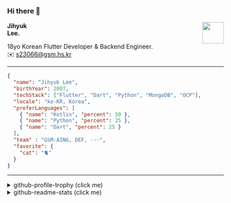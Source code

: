 ### Hi there 👋
<img src="https://github.githubassets.com/images/mona-loading-default.gif" width="50px" align="right">
</a>

**Jihyuk\
Lee.**

18yo Korean Flutter Developer & Backend Engineer.\
✉️ <s23066@gsm.hs.kr>

---

```json
{
  "name": "Jihyuk Lee",
  "birthYear": 2007,
  "techStack": ["Flutter", "Dart", "Python", "MongoDB", "OCP"],
  "locale": "ko-KR, Korea",
  "preferLanguages": [
    { "name": "Kotlin", "percent": 50 },
    { "name": "Python", "percent": 25 },
    { "name": "Dart", "percent": 25 }
  ],
  "team" : "GSM-AING, DEF, ···",
  "favorite": {
    "cat": "🐈"
  }
}
```
---
<details>
  <summary>github-profile-trophy (click me)</summary>
  
![](https://github-profile-trophy.vercel.app/?username=withJihyuk&row=1&column=8&theme=nord)
  
</details>
<details>
  <summary>github-readme-stats (click me)</summary>
  
<!--START_SECTION:waka-->
![Code Time](http://img.shields.io/badge/Code%20Time-645%20hrs%2059%20mins-blue)

![Lines of code](https://img.shields.io/badge/%EC%A0%80%EB%8A%94%20%EC%97%AC%ED%83%9C%EA%B9%8C%EC%A7%80%20-516.4%20thousand%20%EC%A4%84%EC%9D%98%20%EC%BD%94%EB%93%9C%EB%A5%BC%20%EC%9E%91%EC%84%B1%ED%96%88%EC%96%B4%EC%9A%94.-blue)

**저는 아침형 인간이에요. 🐤** 

```text
🌞 아침                     466 commits         █████░░░░░░░░░░░░░░░░░░░░   18.70 % 
🌆 낮　                     856 commits         █████████░░░░░░░░░░░░░░░░   34.35 % 
🌃 저녁                     909 commits         █████████░░░░░░░░░░░░░░░░   36.48 % 
🌙 밤　                     261 commits         ███░░░░░░░░░░░░░░░░░░░░░░   10.47 % 
```


📊 **저는 이번주를 이렇게 시간을 보냈어요.** 

```text
🕑︎ Timezone: Asia/Seoul

💬 프로그래밍 언어들: 
Kotlin                   7 hrs 6 mins        █████████░░░░░░░░░░░░░░░░   36.50 % 
Dart                     6 hrs 45 mins       █████████░░░░░░░░░░░░░░░░   34.70 % 
Other                    1 hr 59 mins        ███░░░░░░░░░░░░░░░░░░░░░░   10.25 % 
YAML                     1 hr 11 mins        ██░░░░░░░░░░░░░░░░░░░░░░░   06.09 % 
HTML                     57 mins             █░░░░░░░░░░░░░░░░░░░░░░░░   04.92 % 

🔥 에디터들: 
VS Code                  11 hrs 3 mins       ██████████████░░░░░░░░░░░   56.74 % 
IntelliJ IDEA            8 hrs 25 mins       ███████████░░░░░░░░░░░░░░   43.26 % 

💻 운영 체제들: 
Mac                      19 hrs 29 mins      █████████████████████████   100.00 % 
```


 Last Updated on 14/01/2025 18:46:26 UTC
<!--END_SECTION:waka-->

</details>

</div>

